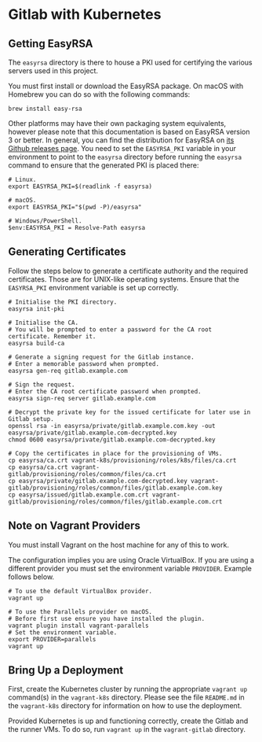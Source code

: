 # Gitlab with Kubernetes

## Getting EasyRSA

The `easyrsa` directory is there to house a PKI used for certifying the various servers used in this project.

You must first install or download the EasyRSA package. On macOS with Homebrew you can do so with the following
commands:

```shell
brew install easy-rsa
```

Other platforms may have their own packaging system equivalents, however please note that this documentation is based on
EasyRSA version 3 or better. In general, you can find the distribution for EasyRSA on [its Github releases page][1]. You
need to set the `EASYRSA_PKI` variable in your environment to point to the `easyrsa` directory before running
the `easyrsa` command to ensure that the generated PKI is placed there:

```shell
# Linux.
export EASYRSA_PKI=$(readlink -f easyrsa)

# macOS.
export EASYRSA_PKI="$(pwd -P)/easyrsa"

# Windows/PowerShell.
$env:EASYRSA_PKI = Resolve-Path easyrsa
```

## Generating Certificates

Follow the steps below to generate a certificate authority and the required certificates. Those are for UNIX-like
operating systems. Ensure that the `EASYRSA_PKI` environment variable is set up correctly.

```shell
# Initialise the PKI directory.
easyrsa init-pki

# Initialise the CA.
# You will be prompted to enter a password for the CA root certificate. Remember it.
easyrsa build-ca

# Generate a signing request for the Gitlab instance.
# Enter a memorable password when prompted.
easyrsa gen-req gitlab.example.com

# Sign the request.
# Enter the CA root certificate password when prompted.
easyrsa sign-req server gitlab.example.com

# Decrypt the private key for the issued certificate for later use in Gitlab setup.
openssl rsa -in easyrsa/private/gitlab.example.com.key -out easyrsa/private/gitlab.example.com-decrypted.key
chmod 0600 easyrsa/private/gitlab.example.com-decrypted.key

# Copy the certificates in place for the provisioning of VMs.
cp easyrsa/ca.crt vagrant-k8s/provisioning/roles/k8s/files/ca.crt
cp easyrsa/ca.crt vagrant-gitlab/provisioning/roles/common/files/ca.crt
cp easyrsa/private/gitlab.example.com-decrypted.key vagrant-gitlab/provisioning/roles/common/files/gitlab.example.com.key
cp easyrsa/issued/gitlab.example.com.crt vagrant-gitlab/provisioning/roles/common/files/gitlab.example.com.crt
```

## Note on Vagrant Providers

You must install Vagrant on the host machine for any of this to work.

The configuration implies you are using Oracle VirtualBox. If you are using a different provider you must set the
environment variable `PROVIDER`. Example follows below.

```shell
# To use the default VirtualBox provider.
vagrant up

# To use the Parallels provider on macOS.
# Before first use ensure you have installed the plugin.
vagrant plugin install vagrant-parallels
# Set the environment variable.
export PROVIDER=parallels
vagrant up
```

## Bring Up a Deployment

First, create the Kubernetes cluster by running the appropriate `vagrant up` command(s) in the `vagrant-k8s` directory.
Please see the file `README.md` in the `vagrant-k8s` directory for information on how to use the deployment.

Provided Kubernetes is up and functioning correctly, create the Gitlab and the runner VMs. To do so, run `vagrant up`
in the `vagrant-gitlab` directory.

[1]: https://github.com/OpenVPN/easy-rsa/releases/
